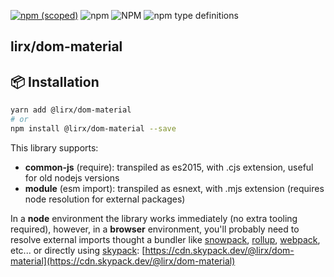 [![npm (scoped)](https://img.shields.io/npm/v/@lirx/dom-material.svg)](https://www.npmjs.com/package/@lirx/dom-material)
![npm](https://img.shields.io/npm/dm/@lirx/dom-material.svg)
![NPM](https://img.shields.io/npm/l/@lirx/dom-material.svg)
![npm type definitions](https://img.shields.io/npm/types/@lirx/dom-material.svg)

## lirx/dom-material


## 📦 Installation

```bash
yarn add @lirx/dom-material
# or
npm install @lirx/dom-material --save
```

This library supports:

- **common-js** (require): transpiled as es2015, with .cjs extension, useful for old nodejs versions
- **module** (esm import): transpiled as esnext, with .mjs extension (requires node resolution for external packages)

In a **node** environment the library works immediately (no extra tooling required),
however, in a **browser** environment, you'll probably need to resolve external imports thought a bundler like
[snowpack](https://www.snowpack.dev/),
[rollup](https://rollupjs.org/guide/en/),
[webpack](https://webpack.js.org/),
etc...
or directly using [skypack](https://www.skypack.dev/):
[https://cdn.skypack.dev/@lirx/dom-material](https://cdn.skypack.dev/@lirx/dom-material)
